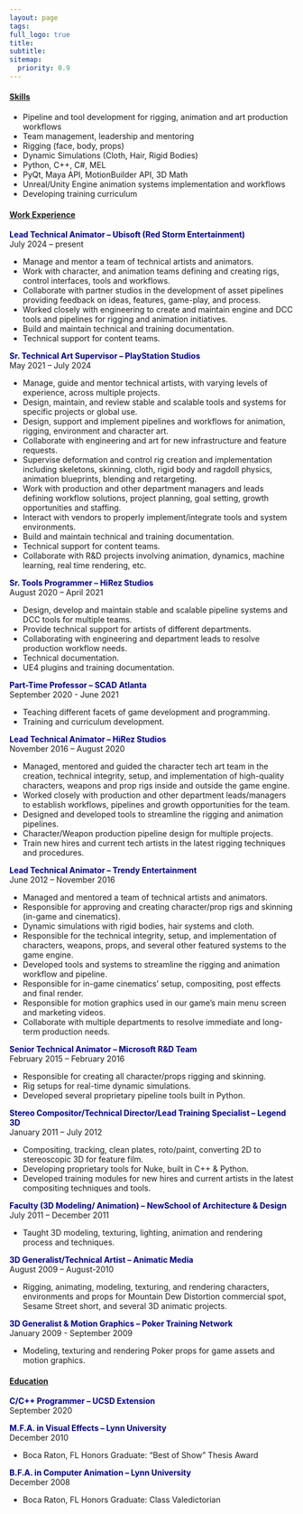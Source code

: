```yaml
---
layout: page
tags: 
full_logo: true
title: 
subtitle: 
sitemap:
  priority: 0.9
---
```



#### <u>Skills</u>
* Pipeline and tool development for rigging, animation and art production workflows
* Team management, leadership and mentoring
* Rigging (face, body, props)
* Dynamic Simulations (Cloth, Hair, Rigid Bodies)
* Python, C++, C#, MEL
* PyQt, Maya API, MotionBuilder API, 3D Math
* Unreal/Unity Engine animation systems implementation and workflows
* Developing training curriculum

#### <u>Work Experience</u>
<span style="color:#00008B">**Lead Technical Animator – Ubisoft (Red Storm Entertainment)**</span><br/>
July 2024 – present
* Manage and mentor a team of technical artists and animators.
* Work with character, and animation teams defining and creating rigs, control interfaces, tools and workflows.
* Collaborate with partner studios in the development of asset pipelines providing feedback on ideas, features, game-play, and process.
* Worked closely with engineering to create and maintain engine and DCC tools and pipelines for rigging and animation initiatives.
* Build and maintain technical and training documentation.
* Technical support for content teams.

<span style="color:#00008B">**Sr. Technical Art Supervisor – PlayStation Studios**</span><br/>
May 2021 – July 2024
* Manage, guide and mentor technical artists, with varying levels of experience, across multiple projects. 
* Design, maintain, and review stable and scalable tools and systems for specific projects or global use. 
* Design, support and implement pipelines and workflows for animation, rigging, environment and character art. 
* Collaborate with engineering and art for new infrastructure and feature requests.
* Supervise deformation and control rig creation and implementation including skeletons, skinning, cloth, rigid body and ragdoll physics, animation blueprints, blending and retargeting.
* Work with production and other department managers and leads defining workflow solutions, project planning, goal setting, growth opportunities and staffing. 
* Interact with vendors to properly implement/integrate tools and system environments.
* Build and maintain technical and training documentation.
* Technical support for content teams.
* Collaborate with R&D projects involving animation, dynamics, machine learning, real time rendering, etc.

<span style="color:#00008B">**Sr. Tools Programmer – HiRez Studios**</span><br/>
August 2020 – April 2021
* Design, develop and maintain stable and scalable pipeline systems and DCC tools for multiple teams.
* Provide technical support for artists of different departments.
* Collaborating with engineering and department leads to resolve production workflow needs.
* Technical documentation.
* UE4 plugins and training documentation. 

<span style="color:#00008B">**Part-Time Professor – SCAD Atlanta**</span><br/>
September 2020 - June 2021
* Teaching different facets of game development and programming.
* Training and curriculum development.

<span style="color:#00008B">**Lead Technical Animator – HiRez Studios**</span><br/>
November 2016 – August 2020
* Managed, mentored and guided the character tech art team in the creation, technical integrity, setup, and implementation of high-quality characters, weapons and prop rigs inside and outside the game engine.
* Worked closely with production and other department leads/managers to establish workflows, pipelines and growth opportunities for the team.
* Designed and developed tools to streamline the rigging and animation pipelines.
* Character/Weapon production pipeline design for multiple projects.
* Train new hires and current tech artists in the latest rigging techniques and procedures. 

<span style="color:#00008B">**Lead Technical Animator – Trendy Entertainment**</span><br/>
June 2012 – November 2016
* Managed and mentored a team of technical artists and animators.
* Responsible for approving and creating character/prop rigs and skinning (in-game and cinematics).
* Dynamic simulations with rigid bodies, hair systems and cloth.
* Responsible for the technical integrity, setup, and implementation of characters, weapons, props, and several other featured systems to the game engine.
* Developed tools and systems to streamline the rigging and animation workflow and pipeline.
* Responsible for in-game cinematics’ setup, compositing, post effects and final render.
* Responsible for motion graphics used in our game’s main menu screen and marketing videos.
* Collaborate with multiple departments to resolve immediate and long-term production needs. 

<span style="color:#00008B">**Senior Technical Animator – Microsoft R&D Team**</span><br/>
February 2015 – February 2016
* Responsible for creating all character/props rigging and skinning.
* Rig setups for real-time dynamic simulations.
* Developed several proprietary pipeline tools built in Python.

<span style="color:#00008B">**Stereo Compositor/Technical Director/Lead Training Specialist – Legend 3D**</span><br/>
January 2011 – July 2012
* Compositing, tracking, clean plates, roto/paint, converting 2D to stereoscopic 3D for feature film.
* Developing proprietary tools for Nuke, built in C++ & Python.
* Developed training modules for new hires and current artists in the latest compositing techniques and tools.

<span style="color:#00008B">**Faculty (3D Modeling/ Animation) – NewSchool of Architecture & Design**</span><br/>
July 2011 – December 2011
* Taught 3D modeling, texturing, lighting, animation and rendering process and techniques.

<span style="color:#00008B">**3D Generalist/Technical Artist – Animatic Media**</span><br/>
August 2009 – August-2010
* Rigging, animating, modeling, texturing, and rendering characters, environments and props for Mountain Dew Distortion commercial spot, Sesame Street short, and several 3D animatic projects.

<span style="color:#00008B">**3D Generalist & Motion Graphics – Poker Training Network**</span><br/>
January 2009 - September 2009
* Modeling, texturing and rendering Poker props for game assets and motion graphics.

#### <u>Education</u>
<span style="color:#00008B">**C/C++ Programmer – UCSD Extension**</span><br/>
September 2020

<span style="color:#00008B">**M.F.A. in Visual Effects – Lynn University**</span><br/>
December 2010
* Boca Raton, FL Honors Graduate: “Best of Show” Thesis Award

<span style="color:#00008B">**B.F.A. in Computer Animation – Lynn University**</span><br/>
December 2008
* Boca Raton, FL Honors Graduate: Class Valedictorian

